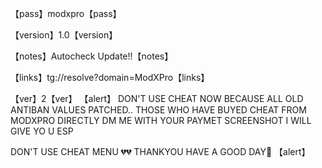【pass】modxpro【pass】

【version】1.0【version】

【notes】Autocheck Update!!【notes】 

【links】tg://resolve?domain=ModXPro【links】


【ver】2【ver】
【alert】
DON'T USE CHEAT NOW BECAUSE ALL OLD ANTIBAN VALUES
PATCHED..
THOSE WHO HAVE BUYED CHEAT FROM MODXPRO DIRECTLY DM
ME WITH YOUR PAYMET SCREENSHOT I WILL GIVE YO U ESP

DON'T USE CHEAT MENU 💔💔
THANKYOU HAVE A GOOD DAY🌹
【alert】
